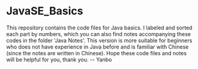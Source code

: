 # JavaSE_Basics
This repository contains the code files for Java basics. I labeled and sorted each part by numbers, which you can also find notes accompanying these codes in the folder 'Java Notes'. This version is more suitable for beginners who does not have experience in Java before and is familiar with Chinese (since the notes are written in Chinese). Hope these code files and notes will be helpful for you, thank you. -- Yanbo 
